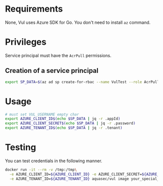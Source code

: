 # Requirements
None, Vul uses Azure SDK for Go. You don't need to install `az` command.

# Privileges
Service principal must have the `AcrPull` permissions.

## Creation of a service principal
```bash
export SP_DATA=$(az ad sp create-for-rbac --name VulTest --role AcrPull --scope "/subscriptions/<subscription_id>/resourceGroups/<resource_group>/providers/Microsoft.ContainerRegistry/registries/<registry_name>")
```

# Usage
```bash
# must set VUL_USERNAME empty char
export AZURE_CLIENT_ID$(echo $SP_DATA | jq -r .appId)
export AZURE_CLIENT_SECRET$(echo $SP_DATA | jq -r .password)
export AZURE_TENANT_ID$(echo $SP_DATA | jq -r .tenant)
```

# Testing
You can test credentials in the following manner.

```bash
docker run -it --rm -v /tmp:/tmp\
  -e AZURE_CLIENT_ID=${AZURE_CLIENT_ID} -e AZURE_CLIENT_SECRET=${AZURE_CLIENT_SECRET} \
  -e AZURE_TENANT_ID=${AZURE_TENANT_ID} aquasec/vul image your_special_project.azurecr.io/your_special_image:your_special_tag
```
